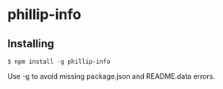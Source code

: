 # phillip-info

## Installing

```
$ npm install -g phillip-info
```

Use -g to avoid missing package.json and README.data errors.
